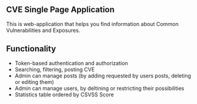 ## CVE Single Page Application
This is web-application that helps you find information about Common Vulnerabilities and Exposures.

## Functionality

 - Token-based authentication and authorization
 - Searching, filtering, posting CVE
 - Admin can manage posts (by adding requested by users posts, deleting or editing them)
 - Admin can manage users, by deltining or restricting their possibilities
 - Statistics table ordered by CSVSS Score
 
